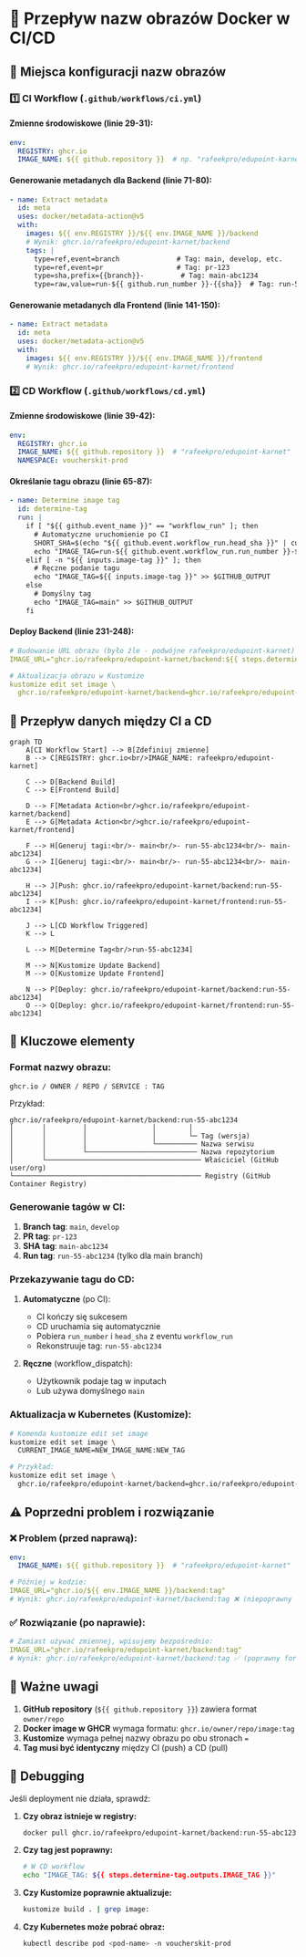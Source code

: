 # 🐳 Przepływ nazw obrazów Docker w CI/CD

## 📍 Miejsca konfiguracji nazw obrazów

### 1️⃣ **CI Workflow** (`.github/workflows/ci.yml`)

#### Zmienne środowiskowe (linie 29-31):
```yaml
env:
  REGISTRY: ghcr.io
  IMAGE_NAME: ${{ github.repository }}  # np. "rafeekpro/edupoint-karnet"
```

#### Generowanie metadanych dla Backend (linie 71-80):
```yaml
- name: Extract metadata
  id: meta
  uses: docker/metadata-action@v5
  with:
    images: ${{ env.REGISTRY }}/${{ env.IMAGE_NAME }}/backend
    # Wynik: ghcr.io/rafeekpro/edupoint-karnet/backend
    tags: |
      type=ref,event=branch              # Tag: main, develop, etc.
      type=ref,event=pr                  # Tag: pr-123
      type=sha,prefix={{branch}}-         # Tag: main-abc1234
      type=raw,value=run-${{ github.run_number }}-{{sha}}  # Tag: run-55-abc1234
```

#### Generowanie metadanych dla Frontend (linie 141-150):
```yaml
- name: Extract metadata
  id: meta
  uses: docker/metadata-action@v5
  with:
    images: ${{ env.REGISTRY }}/${{ env.IMAGE_NAME }}/frontend
    # Wynik: ghcr.io/rafeekpro/edupoint-karnet/frontend
```

### 2️⃣ **CD Workflow** (`.github/workflows/cd.yml`)

#### Zmienne środowiskowe (linie 39-42):
```yaml
env:
  REGISTRY: ghcr.io
  IMAGE_NAME: ${{ github.repository }}  # "rafeekpro/edupoint-karnet"
  NAMESPACE: voucherskit-prod
```

#### Określanie tagu obrazu (linie 65-87):
```yaml
- name: Determine image tag
  id: determine-tag
  run: |
    if [ "${{ github.event_name }}" == "workflow_run" ]; then
      # Automatyczne uruchomienie po CI
      SHORT_SHA=$(echo "${{ github.event.workflow_run.head_sha }}" | cut -c1-7)
      echo "IMAGE_TAG=run-${{ github.event.workflow_run.run_number }}-${SHORT_SHA}" >> $GITHUB_OUTPUT
    elif [ -n "${{ inputs.image-tag }}" ]; then
      # Ręczne podanie tagu
      echo "IMAGE_TAG=${{ inputs.image-tag }}" >> $GITHUB_OUTPUT
    else
      # Domyślny tag
      echo "IMAGE_TAG=main" >> $GITHUB_OUTPUT
    fi
```

#### Deploy Backend (linie 231-248):
```yaml
# Budowanie URL obrazu (było źle - podwójne rafeekpro/edupoint-karnet)
IMAGE_URL="ghcr.io/rafeekpro/edupoint-karnet/backend:${{ steps.determine-tag.outputs.IMAGE_TAG }}"

# Aktualizacja obrazu w Kustomize
kustomize edit set image \
  ghcr.io/rafeekpro/edupoint-karnet/backend=ghcr.io/rafeekpro/edupoint-karnet/backend:${{ steps.determine-tag.outputs.IMAGE_TAG }}
```

## 🔄 Przepływ danych między CI a CD

```mermaid
graph TD
    A[CI Workflow Start] --> B[Zdefiniuj zmienne]
    B --> C[REGISTRY: ghcr.io<br/>IMAGE_NAME: rafeekpro/edupoint-karnet]
    
    C --> D[Backend Build]
    C --> E[Frontend Build]
    
    D --> F[Metadata Action<br/>ghcr.io/rafeekpro/edupoint-karnet/backend]
    E --> G[Metadata Action<br/>ghcr.io/rafeekpro/edupoint-karnet/frontend]
    
    F --> H[Generuj tagi:<br/>- main<br/>- run-55-abc1234<br/>- main-abc1234]
    G --> I[Generuj tagi:<br/>- main<br/>- run-55-abc1234<br/>- main-abc1234]
    
    H --> J[Push: ghcr.io/rafeekpro/edupoint-karnet/backend:run-55-abc1234]
    I --> K[Push: ghcr.io/rafeekpro/edupoint-karnet/frontend:run-55-abc1234]
    
    J --> L[CD Workflow Triggered]
    K --> L
    
    L --> M[Determine Tag<br/>run-55-abc1234]
    
    M --> N[Kustomize Update Backend]
    M --> O[Kustomize Update Frontend]
    
    N --> P[Deploy: ghcr.io/rafeekpro/edupoint-karnet/backend:run-55-abc1234]
    O --> Q[Deploy: ghcr.io/rafeekpro/edupoint-karnet/frontend:run-55-abc1234]
```

## 🎯 Kluczowe elementy

### Format nazwy obrazu:
```
ghcr.io / OWNER / REPO / SERVICE : TAG
```

Przykład:
```
ghcr.io/rafeekpro/edupoint-karnet/backend:run-55-abc1234
│       │         │                │        │
│       │         │                │        └─ Tag (wersja)
│       │         │                └────────── Nazwa serwisu
│       │         └─────────────────────────── Nazwa repozytorium
│       └────────────────────────────────────── Właściciel (GitHub user/org)
└────────────────────────────────────────────── Registry (GitHub Container Registry)
```

### Generowanie tagów w CI:

1. **Branch tag**: `main`, `develop`
2. **PR tag**: `pr-123`
3. **SHA tag**: `main-abc1234`
4. **Run tag**: `run-55-abc1234` (tylko dla main branch)

### Przekazywanie tagu do CD:

1. **Automatyczne** (po CI):
   - CI kończy się sukcesem
   - CD uruchamia się automatycznie
   - Pobiera `run_number` i `head_sha` z eventu `workflow_run`
   - Rekonstruuje tag: `run-55-abc1234`

2. **Ręczne** (workflow_dispatch):
   - Użytkownik podaje tag w inputach
   - Lub używa domyślnego `main`

### Aktualizacja w Kubernetes (Kustomize):

```bash
# Komenda kustomize edit set image
kustomize edit set image \
  CURRENT_IMAGE_NAME=NEW_IMAGE_NAME:NEW_TAG

# Przykład:
kustomize edit set image \
  ghcr.io/rafeekpro/edupoint-karnet/backend=ghcr.io/rafeekpro/edupoint-karnet/backend:run-55-abc1234
```

## ⚠️ Poprzedni problem i rozwiązanie

### ❌ Problem (przed naprawą):
```yaml
env:
  IMAGE_NAME: ${{ github.repository }}  # "rafeekpro/edupoint-karnet"

# Później w kodzie:
IMAGE_URL="ghcr.io/${{ env.IMAGE_NAME }}/backend:tag"
# Wynik: ghcr.io/rafeekpro/edupoint-karnet/backend:tag ❌ (niepoprawny format)
```

### ✅ Rozwiązanie (po naprawie):
```yaml
# Zamiast używać zmiennej, wpisujemy bezpośrednio:
IMAGE_URL="ghcr.io/rafeekpro/edupoint-karnet/backend:tag"
# Wynik: ghcr.io/rafeekpro/edupoint-karnet/backend:tag ✅ (poprawny format)
```

## 📝 Ważne uwagi

1. **GitHub repository** (`${{ github.repository }}`) zawiera format `owner/repo`
2. **Docker image w GHCR** wymaga formatu: `ghcr.io/owner/repo/image:tag`
3. **Kustomize** wymaga pełnej nazwy obrazu po obu stronach `=`
4. **Tag musi być identyczny** między CI (push) a CD (pull)

## 🔧 Debugging

Jeśli deployment nie działa, sprawdź:

1. **Czy obraz istnieje w registry:**
   ```bash
   docker pull ghcr.io/rafeekpro/edupoint-karnet/backend:run-55-abc1234
   ```

2. **Czy tag jest poprawny:**
   ```bash
   # W CD workflow
   echo "IMAGE_TAG: ${{ steps.determine-tag.outputs.IMAGE_TAG }}"
   ```

3. **Czy Kustomize poprawnie aktualizuje:**
   ```bash
   kustomize build . | grep image:
   ```

4. **Czy Kubernetes może pobrać obraz:**
   ```bash
   kubectl describe pod <pod-name> -n voucherskit-prod
   ```